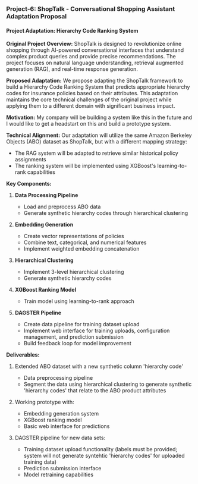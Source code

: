 ### Project-6: ShopTalk - Conversational Shopping Assistant Adaptation Proposal

#### Project Adaptation: Hierarchy Code Ranking System

**Original Project Overview:**
ShopTalk is designed to revolutionize online shopping through AI-powered conversational interfaces that understand complex product queries and provide precise recommendations. The project focuses on natural language understanding, retrieval augmented generation (RAG), and real-time response generation.

**Proposed Adaptation:**
We propose adapting the ShopTalk framework to build a Hierarchy Code Ranking System that predicts appropriate hierarchy codes for insurance policies based on their attributes. This adaptation maintains the core technical challenges of the original project while applying them to a different domain with significant business impact.

**Motivation:**
My company will be building a system like this in the future and I would like to get a headstart on this and build a prototype system.

**Technical Alignment:**
Our adaptation will utilize the same Amazon Berkeley Objects (ABO) dataset as ShopTalk, but with a different mapping strategy:

- The RAG system will be adapted to retrieve similar historical policy assignments
- The ranking system will be implemented using XGBoost's learning-to-rank capabilities

**Key Components:**

1. **Data Processing Pipeline**

   - Load and preprocess ABO data
   - Generate synthetic hierarchy codes through hierarchical clustering

2. **Embedding Generation**

   - Create vector representations of policies
   - Combine text, categorical, and numerical features
   - Implement weighted embedding concatenation

3. **Hierarchical Clustering**

   - Implement 3-level hierarchical clustering
   - Generate synthetic hierarchy codes

4. **XGBoost Ranking Model**

   - Train model using learning-to-rank approach

5. **DAGSTER Pipeline**

   - Create data pipeline for training dataset upload
   - Implement web interface for training uploads, configuration management, and prediction submission
   - Build feedback loop for model improvement

**Deliverables:**

1. Extended ABO dataset with a new synthetic column 'hierarchy code'

   - Data preprocessing pipeline
   - Segment the data using hierarchical clustering to generate synthetic 'hierarchy codes' that relate to the ABO product attributes

2. Working prototype with:

   - Embedding generation system
   - XGBoost ranking model
   - Basic web interface for predictions

3. DAGSTER pipeline for new data sets:
   - Training dataset upload functionality (labels must be provided; system will not generate syntehtic 'hierarchy codes' for uploaded training data)
   - Prediction submission interface
   - Model retraining capabilities
